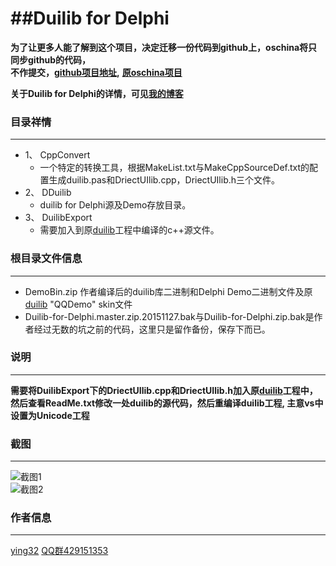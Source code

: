 ##Duilib for Delphi
===============================================================================

**为了让更多人能了解到这个项目，决定迁移一份代码到github上，oschina将只同步github的代码，**   
**不作提交，[github项目地址](https://github.com/ying32/duilib-for-Delphi/),**
**[原oschina项目](http://git.oschina.net/ying32/Duilib-for-Delphi)** 


**关于Duilib for Delphi的详情，可见[我的博客](http://blog.csdn.net/zyjying520/article/details/49976667)**


### 目录祥情
***
* 1、 CppConvert  
   * 一个特定的转换工具，根据MakeList.txt与MakeCppSourceDef.txt的配置生成duilib.pas和DriectUIlib.cpp，DriectUIlib.h三个文件。
* 2、 DDuilib
   * duilib for Delphi源及Demo存放目录。
* 3、 DuilibExport
   * 需要加入到原[duilib](https://github.com/duilib/duilib)工程中编译的c++源文件。


### 根目录文件信息
***
* DemoBin.zip 作者编译后的duilib库二进制和Delphi Demo二进制文件及原[duilib](https://github.com/duilib/duilib) "QQDemo" skin文件
* Duilib-for-Delphi.master.zip.20151127.bak与Duilib-for-Delphi.zip.bak是作者经过无数的坑之前的代码，这里只是留作备份，保存下而已。


### 说明
***
  **需要将DuilibExport下的DriectUIlib.cpp和DriectUIlib.h加入原[duilib](https://github.com/duilib/duilib)工程中，然后查看ReadMe.txt修改一处duilib的源代码，然后重编译duilib工程, 主意vs中设置为Unicode工程** 


### 截图
***
![截图1](https://raw.githubusercontent.com/ying32/duilib-for-Delphi/master/screenshot1.png)  
![截图2](https://raw.githubusercontent.com/ying32/duilib-for-Delphi/master/screenshot2.png)  

### 作者信息
***
[ying32](mailto:1444386932@qq.com) 
[QQ群429151353](http://shang.qq.com/wpa/qunwpa?idkey=de0faba813de168a104d9160c9271d9873a8c91f30b416c11ff89cb2bdf6564b) 
